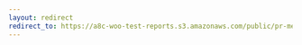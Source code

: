```yaml
---
layout: redirect
redirect_to: https://a8c-woo-test-reports.s3.amazonaws.com/public/pr-merge/45679/api/index.html
---
```

